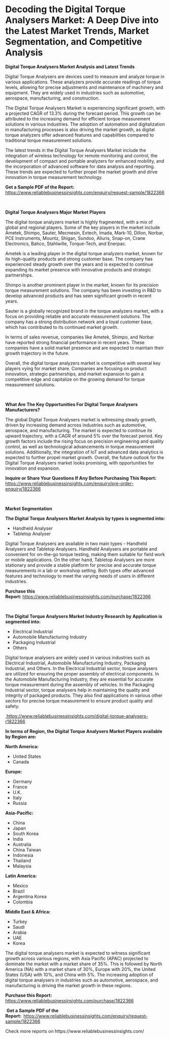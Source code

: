 <p><h1>Decoding the Digital Torque Analysers Market: A Deep Dive into the Latest Market Trends, Market Segmentation, and Competitive Analysis</h1></p><p><strong>Digital Torque Analysers Market Analysis and Latest Trends</strong></p>
<p><p>Digital Torque Analysers are devices used to measure and analyze torque in various applications. These analyzers provide accurate readings of torque levels, allowing for precise adjustments and maintenance of machinery and equipment. They are widely used in industries such as automotive, aerospace, manufacturing, and construction.</p><p>The Digital Torque Analysers Market is experiencing significant growth, with a projected CAGR of 13.3% during the forecast period. This growth can be attributed to the increasing demand for efficient torque measurement solutions in various industries. The adoption of automation and digitalization in manufacturing processes is also driving the market growth, as digital torque analyzers offer advanced features and capabilities compared to traditional torque measurement solutions.</p><p>The latest trends in the Digital Torque Analysers Market include the integration of wireless technology for remote monitoring and control, the development of compact and portable analyzers for enhanced mobility, and the incorporation of advanced software for data analysis and reporting. These trends are expected to further propel the market growth and drive innovation in torque measurement technology.</p></p>
<p><strong>Get a Sample PDF of the Report:&nbsp;</strong> <a href="https://www.reliablebusinessinsights.com/enquiry/request-sample/1822366">https://www.reliablebusinessinsights.com/enquiry/request-sample/1822366</a></p>
<p>&nbsp;</p>
<p><strong>Digital Torque Analysers Major Market Players</strong></p>
<p><p>The digital torque analyzers market is highly fragmented, with a mix of global and regional players. Some of the key players in the market include Ametek, Shimpo, Sauter, Mecmesin, Extech, Imada, Mark-10, Dillon, Norbar, PCE Instruments, Mountz, Shigan, Sundoo, Alluris, Snap-on, Crane Electronics, Bahco, Stahlwille, Torque-Tech, and Enerpac.</p><p>Ametek is a leading player in the digital torque analyzers market, known for its high-quality products and strong customer base. The company has experienced steady growth over the years and is expected to continue expanding its market presence with innovative products and strategic partnerships.</p><p>Shimpo is another prominent player in the market, known for its precision torque measurement solutions. The company has been investing in R&D to develop advanced products and has seen significant growth in recent years.</p><p>Sauter is a globally recognized brand in the torque analyzers market, with a focus on providing reliable and accurate measurement solutions. The company has a strong distribution network and a loyal customer base, which has contributed to its continued market growth.</p><p>In terms of sales revenue, companies like Ametek, Shimpo, and Norbar have reported strong financial performance in recent years. These companies have a solid market presence and are expected to maintain their growth trajectory in the future.</p><p>Overall, the digital torque analyzers market is competitive with several key players vying for market share. Companies are focusing on product innovation, strategic partnerships, and market expansion to gain a competitive edge and capitalize on the growing demand for torque measurement solutions.</p></p>
<p>&nbsp;</p>
<p><strong>What Are The Key Opportunities For Digital Torque Analysers Manufacturers?</strong></p>
<p><p>The global Digital Torque Analysers market is witnessing steady growth, driven by increasing demand across industries such as automotive, aerospace, and manufacturing. The market is expected to continue its upward trajectory, with a CAGR of around 5% over the forecast period. Key growth factors include the rising focus on precision engineering and quality control, as well as technological advancements in torque measurement solutions. Additionally, the integration of IoT and advanced data analytics is expected to further propel market growth. Overall, the future outlook for the Digital Torque Analysers market looks promising, with opportunities for innovation and expansion.</p></p>
<p><strong>Inquire or Share Your Questions If Any Before Purchasing This Report:</strong> <a href="https://www.reliablebusinessinsights.com/enquiry/pre-order-enquiry/1822366">https://www.reliablebusinessinsights.com/enquiry/pre-order-enquiry/1822366</a></p>
<p>&nbsp;</p>
<p><strong>Market Segmentation</strong></p>
<p><strong>The Digital Torque Analysers Market Analysis by types is segmented into:</strong></p>
<p><ul><li>Handheld Analyser</li><li>Tabletop Analyser</li></ul></p>
<p><p>Digital Torque Analysers are available in two main types - Handheld Analysers and Tabletop Analysers. Handheld Analysers are portable and convenient for on-the-go torque testing, making them suitable for field work or mobile applications. On the other hand, Tabletop Analysers are more stationary and provide a stable platform for precise and accurate torque measurements in a lab or workshop setting. Both types offer advanced features and technology to meet the varying needs of users in different industries.</p></p>
<p><strong>Purchase this Report:&nbsp;</strong><a href="https://www.reliablebusinessinsights.com/purchase/1822366">https://www.reliablebusinessinsights.com/purchase/1822366</a></p>
<p>&nbsp;</p>
<p><strong>The Digital Torque Analysers Market Industry Research by Application is segmented into:</strong></p>
<p><ul><li>Electrical Industrial</li><li>Automobile Manufacturing Industry</li><li>Packaging Industrial</li><li>Others</li></ul></p>
<p><p>Digital torque analysers are widely used in various industries such as Electrical Industrial, Automobile Manufacturing Industry, Packaging Industrial, and Others. In the Electrical Industrial sector, torque analysers are utilized for ensuring the proper assembly of electrical components. In the Automobile Manufacturing Industry, they are essential for accurate torque measurement during the assembly of vehicles. In the Packaging Industrial sector, torque analysers help in maintaining the quality and integrity of packaged products. They also find applications in various other sectors for precise torque measurement to ensure product quality and safety.</p></p>
<p><a href="https://www.reliablebusinessinsights.com/digital-torque-analysers-r1822366">&nbsp;https://www.reliablebusinessinsights.com/digital-torque-analysers-r1822366</a></p>
<p><strong>In terms of Region, the Digital Torque Analysers Market Players available by Region are:</strong></p>
<p>
    <p> <strong> North America: </strong>
        <ul>
            <li>United States</li>
            <li>Canada</li>
        </ul>
        </p> 
    <p> <strong> Europe: </strong>
        <ul>
            <li>Germany</li>
            <li>France</li>
            <li>U.K.</li>
            <li>Italy</li>
            <li>Russia</li>
        </ul>
        </p> 
    <p> <strong> Asia-Pacific: </strong>
        <ul>
            <li>China</li>
            <li>Japan</li>
            <li>South Korea</li>
            <li>India</li>
            <li>Australia</li>
            <li>China Taiwan</li>
            <li>Indonesia</li>
            <li>Thailand</li>
            <li>Malaysia</li>
        </ul>
        </p> 
    <p> <strong> Latin America: </strong>
        <ul>
            <li>Mexico</li>
            <li>Brazil</li>
            <li>Argentina Korea</li>
            <li>Colombia</li>
        </ul>
        </p> 
    <p> <strong> Middle East & Africa: </strong>
        <ul>
            <li>Turkey</li>
            <li>Saudi</li>
            <li>Arabia</li>
            <li>UAE</li>
            <li>Korea</li>
        </ul>
    </p>
    </p>
<p><p>The digital torque analysers market is expected to witness significant growth across various regions, with Asia Pacific (APAC) projected to dominate the market with a market share of 35%. This is followed by North America (NA) with a market share of 30%, Europe with 20%, the United States (USA) with 10%, and China with 5%. The increasing adoption of digital torque analysers in industries such as automotive, aerospace, and manufacturing is driving the market growth in these regions.</p></p>
<p><strong>Purchase this Report: </strong><a href="https://www.reliablebusinessinsights.com/purchase/1822366">https://www.reliablebusinessinsights.com/purchase/1822366</a></p>
<p>&nbsp;<strong>Get a Sample PDF of the Report:&nbsp;&nbsp;</strong><a href="https://www.reliablebusinessinsights.com/enquiry/request-sample/1822366">https://www.reliablebusinessinsights.com/enquiry/request-sample/1822366</a></p>
<p><strong></strong></p>
<p>Check more reports on https://www.reliablebusinessinsights.com/</p>